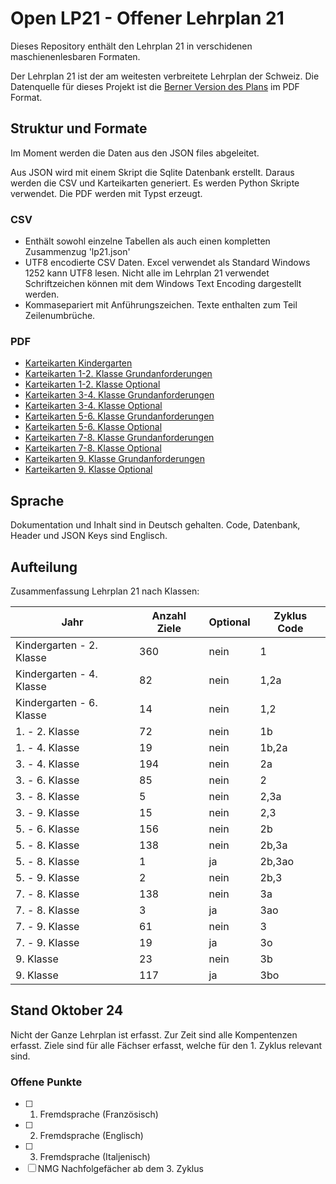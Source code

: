 # Open LP21 - Offener Lehrplan 21

Dieses Repository enthält den Lehrplan 21 in verschidenen maschienenlesbaren Formaten.

Der Lehrplan 21 ist der am weitesten verbreitete Lehrplan der Schweiz. Die Datenquelle für dieses Projekt ist die [Berner Version des Plans](https://be.lehrplan.ch/) im PDF Format.

## Struktur und Formate

Im Moment werden die Daten aus den JSON files abgeleitet.

Aus JSON wird mit einem Skript die Sqlite Datenbank erstellt. Daraus werden die CSV und Karteikarten generiert. Es werden Python Skripte verwendet. Die PDF werden mit Typst erzeugt.

### CSV

- Enthält sowohl einzelne Tabellen als auch einen kompletten Zusammenzug 'lp21.json'
- UTF8 encodierte CSV Daten. Excel verwendet als Standard Windows 1252 kann UTF8 lesen. Nicht alle im Lehrplan 21 verwendet Schriftzeichen können mit dem Windows Text Encoding dargestellt werden.
- Kommasepariert mit Anführungszeichen. Texte enthalten zum Teil Zeilenumbrüche.

### PDF

- [Karteikarten Kindergarten](content/pdf/Karteikarten%20Kindergarten.pdf)
- [Karteikarten 1-2. Klasse Grundanforderungen](content/pdf/Karteikarten%201-2.%20Klasse%20Grundanforderungen.pdf)
- [Karteikarten 1-2. Klasse Optional](content/pdf/Karteikarten%201-2.%20Klasse%20Optional.pdf)
- [Karteikarten 3-4. Klasse Grundanforderungen](content/pdf/Karteikarten%203-4.%20Klasse%20Grundanforderungen.pdf)
- [Karteikarten 3-4. Klasse Optional](content/pdf/Karteikarten%203-4.%20Klasse%20Optional.pdf)
- [Karteikarten 5-6. Klasse Grundanforderungen](content/pdf/Karteikarten%205-6.%20Klasse%20Grundanforderungen.pdf)
- [Karteikarten 5-6. Klasse Optional](content/pdf/Karteikarten%205-6.%20Klasse%20Optional.pdf)
- [Karteikarten 7-8. Klasse Grundanforderungen](content/pdf/Karteikarten%207-8.%20Klasse%20Grundanforderungen.pdf)
- [Karteikarten 7-8. Klasse Optional](content/pdf/Karteikarten%207-8.%20Klasse%20Optional.pdf)
- [Karteikarten 9. Klasse Grundanforderungen](content/pdf/Karteikarten%209.%20Klasse%20Grundanforderungen.pdf)
- [Karteikarten 9. Klasse Optional](content/pdf/Karteikarten%209.%20Klasse%20Optional.pdf)

## Sprache

Dokumentation und Inhalt sind in Deutsch gehalten. Code, Datenbank, Header und JSON Keys sind Englisch.

## Aufteilung

Zusammenfassung Lehrplan 21 nach Klassen:

| Jahr | Anzahl Ziele | Optional | Zyklus Code |
| ---- | ------------ | -------- | ----------- |
| Kindergarten - 2. Klasse | 360 | nein | 1 |
| Kindergarten - 4. Klasse | 82 | nein | 1,2a |
| Kindergarten - 6. Klasse | 14 | nein | 1,2 |
| 1. - 2. Klasse | 72 | nein | 1b |
| 1. - 4. Klasse | 19 | nein | 1b,2a |
| 3. - 4. Klasse | 194 | nein | 2a |
| 3. - 6. Klasse | 85 | nein | 2 |
| 3. - 8. Klasse | 5 | nein | 2,3a |
| 3. - 9. Klasse | 15 | nein | 2,3 |
| 5. - 6. Klasse | 156 | nein | 2b |
| 5. - 8. Klasse | 138 | nein | 2b,3a |
| 5. - 8. Klasse | 1 | ja | 2b,3ao |
| 5. - 9. Klasse | 2 | nein | 2b,3 |
| 7. - 8. Klasse | 138 | nein | 3a |
| 7. - 8. Klasse | 3 | ja | 3ao |
| 7. - 9. Klasse | 61 | nein | 3 |
| 7. - 9. Klasse | 19 | ja | 3o |
| 9. Klasse | 23 | nein | 3b |
| 9. Klasse | 117 | ja | 3bo |

## Stand Oktober 24

Nicht der Ganze Lehrplan ist erfasst. Zur Zeit sind alle Kompentenzen erfasst. Ziele sind für alle Fächser erfasst, welche für den 1. Zyklus relevant sind.

### Offene Punkte

- [ ] 1. Fremdsprache (Französisch)
- [ ] 2. Fremdsprache (Englisch)
- [ ] 3. Fremdsprache (Italjenisch)
- [ ] NMG Nachfolgefächer ab dem 3. Zyklus
